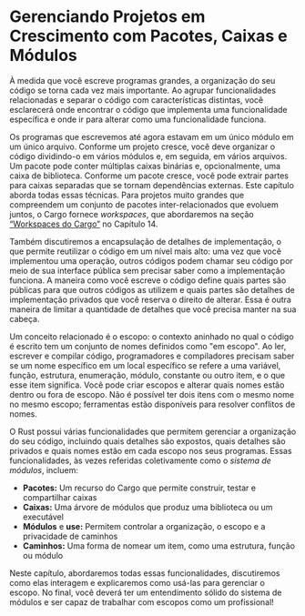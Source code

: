 # Gerenciando Projetos em Crescimento com Pacotes, Caixas e Módulos

À medida que você escreve programas grandes, a organização do seu código se torna cada vez mais importante. Ao agrupar funcionalidades relacionadas e separar o código com características distintas, você esclarecerá onde encontrar o código que implementa uma funcionalidade específica e onde ir para alterar como uma funcionalidade funciona.

Os programas que escrevemos até agora estavam em um único módulo em um único arquivo. Conforme um projeto cresce, você deve organizar o código dividindo-o em vários módulos e, em seguida, em vários arquivos. Um pacote pode conter múltiplas caixas binárias e, opcionalmente, uma caixa de biblioteca. Conforme um pacote cresce, você pode extrair partes para caixas separadas que se tornam dependências externas. Este capítulo aborda todas essas técnicas. Para projetos muito grandes que compreendem um conjunto de pacotes inter-relacionados que evoluem juntos, o Cargo fornece *workspaces*, que abordaremos na seção [“Workspaces do Cargo”][workspaces]<!-- ignore --> no Capítulo 14.

Também discutiremos a encapsulação de detalhes de implementação, o que permite reutilizar o código em um nível mais alto: uma vez que você implementou uma operação, outros códigos podem chamar seu código por meio de sua interface pública sem precisar saber como a implementação funciona. A maneira como você escreve o código define quais partes são públicas para que outros códigos as utilizem e quais partes são detalhes de implementação privados que você reserva o direito de alterar. Essa é outra maneira de limitar a quantidade de detalhes que você precisa manter na sua cabeça.

Um conceito relacionado é o escopo: o contexto aninhado no qual o código é escrito tem um conjunto de nomes definidos como "em escopo". Ao ler, escrever e compilar código, programadores e compiladores precisam saber se um nome específico em um local específico se refere a uma variável, função, estrutura, enumeração, módulo, constante ou outro item, e o que esse item significa. Você pode criar escopos e alterar quais nomes estão dentro ou fora de escopo. Não é possível ter dois itens com o mesmo nome no mesmo escopo; ferramentas estão disponíveis para resolver conflitos de nomes.

O Rust possui várias funcionalidades que permitem gerenciar a organização do seu código, incluindo quais detalhes são expostos, quais detalhes são privados e quais nomes estão em cada escopo nos seus programas. Essas funcionalidades, às vezes referidas coletivamente como o *sistema de módulos*, incluem:

* **Pacotes:** Um recurso do Cargo que permite construir, testar e compartilhar caixas
* **Caixas:** Uma árvore de módulos que produz uma biblioteca ou um executável
* **Módulos** e **use:** Permitem controlar a organização, o escopo e a privacidade de caminhos
* **Caminhos:** Uma forma de nomear um item, como uma estrutura, função ou módulo

Neste capítulo, abordaremos todas essas funcionalidades, discutiremos como elas interagem e explicaremos como usá-las para gerenciar o escopo. No final, você deverá ter um entendimento sólido do sistema de módulos e ser capaz de trabalhar com escopos como um profissional!

[workspaces]: ch14-03-cargo-workspaces.html

